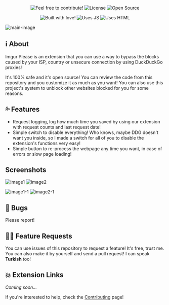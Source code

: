 <p align="center">
  <img src="https://img.shields.io/badge/contributions-welcome-brightgreen.svg?style=flat" alt="Feel free to contribute!" />
  <img src="https://camo.githubusercontent.com/d19ab0838f1c52f86c8f7f608f8d14b5d04158e9/68747470733a2f2f696d672e736869656c64732e696f2f62616467652f6c6963656e73652d4d49542d6c69676874677261792e737667" alt="License" data-canonical-src="https://img.shields.io/badge/license-MIT-lightgray.svg">
  <img src="https://badges.frapsoft.com/os/v1/open-source.svg?v=103" alt="Open Source" />
</p>

<p align="center">
  <img src="http://ForTheBadge.com/images/badges/built-with-love.svg" alt="Built with love!" />
  <img src="http://ForTheBadge.com/images/badges/uses-js.svg" alt="Uses JS" />
  <img src="http://ForTheBadge.com/images/badges/uses-html.svg" alt="Uses HTML" />
</p>

![main-image](https://the-person-under-this-message.is-inside.me/mbqflEUy.png "Cool, right?")

## ℹ️ About
Imgur Please is an extension that you can use a way to bypass the blocks caused by your ISP, country or unsecure connection by using DuckDuckGo proxies!

It's 100% safe and it's open source! You can review the code from this repository and you customize it as much as you want! You can also use this project's system to unblock other websites blocked for you for some reasons.

## 💦 Features
- Request logging, log how much time you saved by using our extension with request counts and last request date!
- Simple switch to disable everything! Who knows, maybe DDG doesn't want you inside, so I made a switch for all of you to disable the extension's functions very easy!
- Simple button to re-process the webpage any time you want, in case of errors or slow page loading!

## Screenshots
![image1](https://the-person-under-this-message.is-inside.me/PSRbeLlC.png "Extension isn't activated.")
![image2](https://the-person-under-this-message.is-inside.me/oWI3ZjAL.png "Extension isn't activated.")

![image1-1](https://the-person-under-this-message.is-inside.me/seVjIZaK.png "Extension is active!")
![image2-1](https://the-person-under-this-message.is-inside.me/3RV2Uz8S.png "Extension is active!")

## 🔧 Bugs
Please report!

## 💁🏻 Feature Requests
You can use issues of this repository to request a feature! It's free, trust me. You can also make it by yourself and send a pull request! I can speak **Turkish** too!

## 💥 Extension Links
_Coming soon..._

If you're interested to help, check the [Contributing](https://github.com/eggsywashere/imgur-please/blob/master/CONTRIBUTING.md) page!
